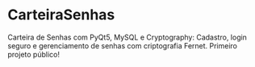 # CarteiraSenhas
Carteira de Senhas com PyQt5, MySQL e Cryptography: Cadastro, login seguro e gerenciamento de senhas com criptografia Fernet. Primeiro projeto público!
